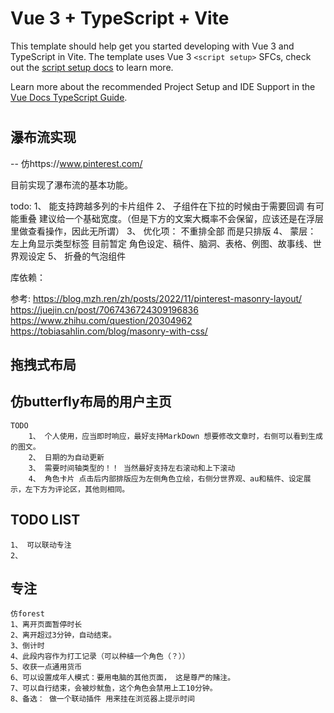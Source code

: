 # Vue 3 + TypeScript + Vite

This template should help get you started developing with Vue 3 and TypeScript in Vite. The template uses Vue 3 `<script setup>` SFCs, check out the [script setup docs](https://v3.vuejs.org/api/sfc-script-setup.html#sfc-script-setup) to learn more.

Learn more about the recommended Project Setup and IDE Support in the [Vue Docs TypeScript Guide](https://vuejs.org/guide/typescript/overview.html#project-setup).


# 

## 瀑布流实现
-- 仿https://www.pinterest.com/

目前实现了瀑布流的基本功能。

todo: 
    1、 能支持跨越多列的卡片组件
    2、 子组件在下拉的时候由于需要回调 有可能重叠 建议给一个基础宽度。（但是下方的文案大概率不会保留，应该还是在浮层里做查看操作，因此无所谓）
    3、 优化项： 不重排全部 而是只排版
    4、 蒙层： 左上角显示类型标签 目前暂定 角色设定、稿件、脑洞、表格、例图、故事线、世界观设定
    5、 折叠的气泡组件

库依赖： 
    

参考:
https://blog.mzh.ren/zh/posts/2022/11/pinterest-masonry-layout/
https://juejin.cn/post/7067436724309196836
https://www.zhihu.com/question/20304962
https://tobiasahlin.com/blog/masonry-with-css/


## 拖拽式布局


## 仿butterfly布局的用户主页
    TODO 
        1、 个人使用，应当即时响应，最好支持MarkDown 想要修改文章时，右侧可以看到生成的图文。
        2、 日期的为自动更新
        3、 需要时间轴类型的！！ 当然最好支持左右滚动和上下滚动
        4、 角色卡片 点击后内部排版应为左侧角色立绘，右侧分世界观、au和稿件、设定展示，左下方为评论区，其他则相同。



## TODO LIST 
    1、 可以联动专注
    2、 



## 专注
    仿forest
    1、离开页面暂停时长
    2、离开超过3分钟，自动结束。
    3、倒计时
    4、此段内容作为打工记录（可以种植一个角色（？））
    5、收获一点通用货币
    6、可以设置成年人模式：要用电脑的其他页面， 这是尊严的赌注。
    7、可以自行结束，会被炒鱿鱼，这个角色会禁用上工10分钟。
    8、备选： 做一个联动插件 用来挂在浏览器上提示时间
